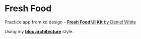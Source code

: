 # Fresh Food

Practice app from xd design - [**Fresh Food UI Kit** by Daniel White](https://dribbble.com/shots/7979808-Fresh-Food-UI-Kit)

Using my [**bloc architecture**](https://github.com/RabiRoshan/flutter_startup_kit/tree/bloc_architecture) style.
